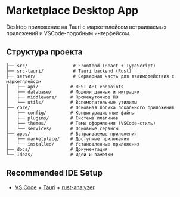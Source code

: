 # Marketplace Desktop App

Desktop приложение на Tauri с маркетплейсом встраиваемых приложений и VSCode-подобным интерфейсом.

## Структура проекта

```
├── src/                 # Frontend (React + TypeScript)
├── src-tauri/           # Tauri backend (Rust)
├── server/              # Серверная часть для взаимодействия с маркетплейсом
│   ├── api/            # REST API endpoints
│   ├── database/       # Модели данных и миграции
│   ├── middleware/     # Промежуточное ПО
│   └── utils/          # Вспомогательные утилиты
├── core/               # Основная логика локального приложения
│   ├── config/         # Конфигурационные файлы
│   ├── plugins/        # Система плагинов
│   ├── themes/         # Темы оформления (VSCode-стиль)
│   └── services/       # Основные сервисы
├── apps/               # Встраиваемые приложения
│   ├── marketplace/    # Доступные приложения
│   └── installed/      # Установленные приложения
├── docs/               # Документация
└── Ideas/              # Идеи и заметки
```

## Recommended IDE Setup

- [VS Code](https://code.visualstudio.com/) + [Tauri](https://marketplace.visualstudio.com/items?itemName=tauri-apps.tauri-vscode) + [rust-analyzer](https://marketplace.visualstudio.com/items?itemName=rust-lang.rust-analyzer)
